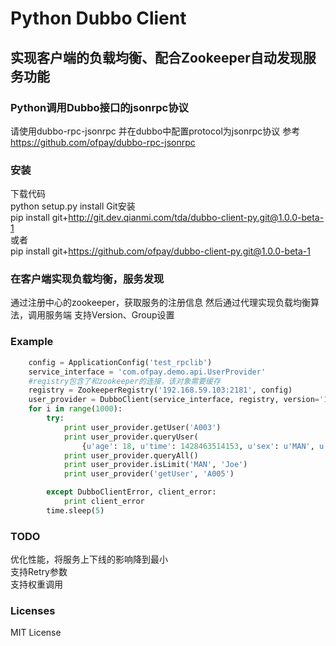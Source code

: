 Python Dubbo Client
=====================================  
实现客户端的负载均衡、配合Zookeeper自动发现服务功能
-------------------------------------


### Python调用Dubbo接口的jsonrpc协议  
请使用dubbo-rpc-jsonrpc 并在dubbo中配置protocol为jsonrpc协议
参考 https://github.com/ofpay/dubbo-rpc-jsonrpc

### 安装
下载代码   
python setup.py install
Git安装   
pip install git+http://git.dev.qianmi.com/tda/dubbo-client-py.git@1.0.0-beta-1   
或者   
pip install git+https://github.com/ofpay/dubbo-client-py.git@1.0.0-beta-1

### 在客户端实现负载均衡，服务发现  
通过注册中心的zookeeper，获取服务的注册信息
然后通过代理实现负载均衡算法，调用服务端
支持Version、Group设置

### Example
```python   
    config = ApplicationConfig('test_rpclib')
    service_interface = 'com.ofpay.demo.api.UserProvider'
    #registry包含了和zookeeper的连接，该对象需要缓存
    registry = ZookeeperRegistry('192.168.59.103:2181', config)
    user_provider = DubboClient(service_interface, registry, version='1.0')
    for i in range(1000):
        try:
            print user_provider.getUser('A003')
            print user_provider.queryUser(
                {u'age': 18, u'time': 1428463514153, u'sex': u'MAN', u'id': u'A003', u'name': u'zhangsan'})
            print user_provider.queryAll()
            print user_provider.isLimit('MAN', 'Joe')
            print user_provider('getUser', 'A005')

        except DubboClientError, client_error:
            print client_error
        time.sleep(5)
```

### TODO
优化性能，将服务上下线的影响降到最小  
支持Retry参数    
支持权重调用    

### Licenses
MIT License
